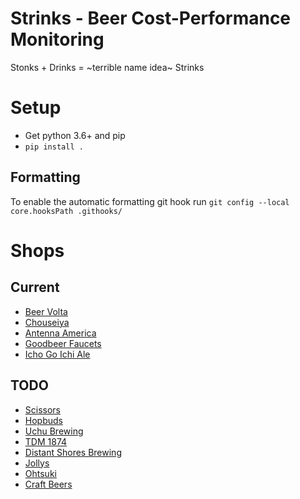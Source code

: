 Strinks - Beer Cost-Performance Monitoring
==========================================

Stonks + Drinks = ~terrible name idea~ Strinks

# Setup


* Get python 3.6+ and pip
* `pip install .`

## Formatting

To enable the automatic formatting git hook run `git config --local core.hooksPath .githooks/`


# Shops

## Current

- [Beer Volta](http://beervolta.com/)
- [Chouseiya](https://www.chouseiya-beer.com/)
- [Antenna America](https://www.antenna-america.com/search/)
- [Goodbeer Faucets](https://gbfbottleshoppe.com/)
- [Icho Go Ichi Ale](https://151l.shop/)

## TODO

- [Scissors](https://craftbeers.thebase.in/)
- [Hopbuds](https://hopbudsnagoya.com/collections/craft-beers)
- [Uchu Brewing](https://uchubrew.shop-pro.jp/)
- [TDM 1874](https://search.rakuten.co.jp/search/mall/tdm1874/)
- [Distant Shores Brewing](https://en.dsbtokyo.shop/shop)
- [Jollys](https://www.ubereats.com/jp/tokyo/food-delivery/jollys/0Rr8RBPfTMyb7x89DH8mkQ?ps=1)
- [Ohtsuki](http://www.ohtsuki-saketen.com/catalog/englishindex.html)
- [Craft Beers](https://www.craftbeers.jp/)
